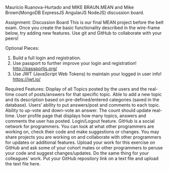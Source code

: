 ﻿Mauricio Ruanova-Hurtado and MIKE BRAUN.MEAN and Mike Brown(MongoDB ExpressJS AngularJS NodeJS) discussion board.

Assignment: Discussion Board
This is our final MEAN project before the belt exam. 
Once you create the basic functionality described in the wire-frame below, try adding new features. 
Use git and GitHub to collaborate with your peers!

Optional Pieces:

1) Build a full login and registration.
2) Use passport to further improve your login and registration! http://passportjs.org/ 
3) Use JWT (JavaScript Web Tokens) to maintain your logged in user info! https://jwt.io/

Required Features:
Display of all Topics posted by the users and the real-time count of posts/answers for that specific topic.
Able to add a new topic and its description based on pre-defined/entered categories (saved in the database). 
Users’ ability to put answers/post and comments to each topic.
Ability to up-vote and down-vote an answer. 
The count should update real-time.
User profile page that displays how many topics, answers and comments the user has posted.
Login/Logout feature.
GitHub is a social network for programmers. 
You can look at what other programmers are working on, check their code and make suggestions or changes. 
You may share projects you are working on and collaborate with other programmers for updates or additional features.
Upload your work for this exercise on GitHub and ask some of your cohort mates or other programmers to peruse your code and suggest changes/updates. 
Do the same thing for your colleagues’ work.
Put your GitHub repository link on a text file and upload the text file here.